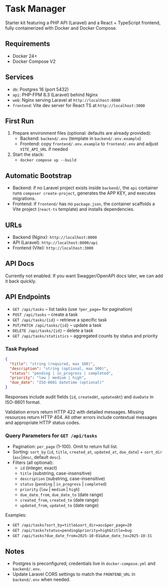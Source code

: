# Task Manager

Starter kit featuring a PHP API (Laravel) and a React + TypeScript frontend, fully containerized with Docker and Docker Compose.

## Requirements
- Docker 24+
- Docker Compose V2

## Services
- `db`: Postgres 16 (port 5432)
- `api`: PHP-FPM 8.3 (Laravel) behind Nginx
- `web`: Nginx serving Laravel at `http://localhost:8000`
- `frontend`: Vite dev server for React TS at `http://localhost:3000`

## First Run
1. Prepare environment files (optional: defaults are already provided):
   - Backend: `backend/.env` (template in `backend/.env.example`)
   - Frontend: copy `frontend/.env.example` to `frontend/.env` and adjust `VITE_API_URL` if needed
2. Start the stack:
   - `docker compose up --build`

## Automatic Bootstrap
- Backend: if no Laravel project exists inside `backend/`, the `api` container runs `composer create-project`, generates the APP KEY, and executes migrations.
- Frontend: if `frontend/` has no `package.json`, the container scaffolds a Vite project (`react-ts` template) and installs dependencies.

## URLs
- Backend (Nginx): `http://localhost:8000`
- API (Laravel): `http://localhost:8000/api`
- Frontend (Vite): `http://localhost:3000`

## API Docs
Currently not enabled. If you want Swagger/OpenAPI docs later, we can add it back quickly.

## API Endpoints
- `GET /api/tasks` – list tasks (use `?per_page=` for pagination)
- `POST /api/tasks` – create a task
- `GET /api/tasks/{id}` – retrieve a specific task
- `PUT/PATCH /api/tasks/{id}` – update a task
- `DELETE /api/tasks/{id}` – delete a task
- `GET /api/tasks/statistics` – aggregated counts by status and priority

### Task Payload
```json
{
  "title": "string (required, max 100)",
  "description": "string (optional, max 500)",
  "status": "pending | in_progress | completed",
  "priority": "low | medium | high",
  "due_date": "ISO-8601 datetime (optional)"
}
```

Responses include audit fields (`id`, `createdAt`, `updatedAt`) and `dueDate` in ISO-8601 format.

Validation errors return HTTP 422 with detailed messages. Missing resources return HTTP 404. All other errors include contextual messages and appropriate HTTP status codes.

### Query Parameters for `GET /api/tasks`
- Pagination: `per_page` (1–100). Omit to return full list.
- Sorting: `sort_by` (`id`, `title`, `created_at`, `updated_at`, `due_date`) + `sort_dir` (`asc`|`desc`, default `desc`).
- Filters (all optional):
  - `id` (integer, exact)
  - `title` (substring, case-insensitive)
  - `description` (substring, case-insensitive)
  - `status` (`pending` | `in_progress` | `completed`)
  - `priority` (`low` | `medium` | `high`)
  - `due_date_from`, `due_date_to` (date range)
  - `created_from`, `created_to` (date range)
  - `updated_from`, `updated_to` (date range)

Examples:
- `GET /api/tasks?sort_by=title&sort_dir=asc&per_page=20`
- `GET /api/tasks?status=pending&priority=high&title=bug`
- `GET /api/tasks?due_date_from=2025-10-01&due_date_to=2025-10-31`

## Notes
- Postgres is preconfigured; credentials live in `docker-compose.yml` and `backend/.env`.
- Update Laravel CORS settings to match the `FRONTEND_URL` in `backend/.env` when needed.
